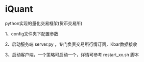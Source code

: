 # iQuant
python实现的量化交易框架(货币交易所)

1、config文件夹下配置参数

2、启动服务端 server.py ，专门负责交易所行情订阅，Kbar数据接收

3、启动客户端，一个策略可启动一个，详情可参考 restart_xx.sh 脚本
